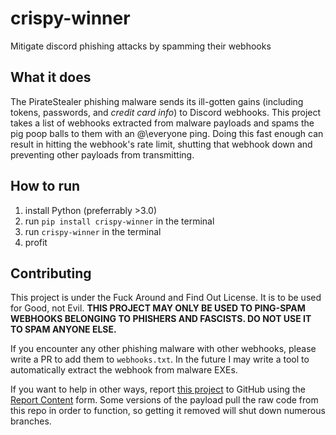 # crispy-winner
Mitigate discord phishing attacks by spamming their webhooks

## What it does

The PirateStealer phishing malware sends its ill-gotten gains (including tokens, passwords, and *credit card info*) to Discord webhooks. This project takes a list of webhooks extracted from malware payloads and spams the pig poop balls to them with an @\everyone ping. Doing this fast enough can result in hitting the webhook's rate limit, shutting that webhook down and preventing other payloads from transmitting.

## How to run

1. install Python (preferrably >3.0)
2. run `pip install crispy-winner` in the terminal
3. run `crispy-winner` in the terminal
4. profit

## Contributing

This project is under the Fuck Around and Find Out License. It is to be used for Good, not Evil. **THIS PROJECT MAY ONLY BE USED TO PING-SPAM WEBHOOKS BELONGING TO PHISHERS AND FASCISTS. DO NOT USE IT TO SPAM ANYONE ELSE.**

If you encounter any other phishing malware with other webhooks, please write a PR to add them to `webhooks.txt`. In the future I may write a tool to automatically extract the webhook from malware EXEs.

If you want to help in other ways, report [this project](https://github.com/bytixo/PirateStealer) to GitHub using the [Report Content](https://github.com/contact/report-content) form. Some versions of the payload pull the raw code from this repo in order to function, so getting it removed will shut down numerous branches.